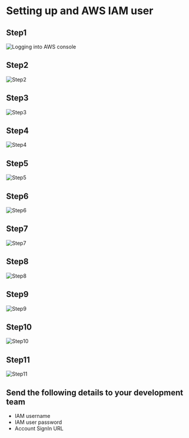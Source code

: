 Setting up and AWS IAM user
==========================

Step1
-----
![Logging into AWS console](images/step1.png?raw=true)

Step2
-----
![Step2](images/step2.png)

Step3
-----
![Step3](images/step3.png)

Step4
-----
![Step4](images/step4.png)

Step5
-----
![Step5](images/step5.png)

Step6
-----
![Step6](images/step6.png)

Step7
-----
![Step7](images/step7.png)

Step8
-----
![Step8](images/step8.png)

Step9
-----
![Step9](images/step9.png)

Step10
-----
![Step10](images/step10.png)

Step11
-----
![Step11](images/step11.png)

Send the following details to your development team
--------------------------------------------------
* IAM username
* IAM user password
* Account SignIn URL

